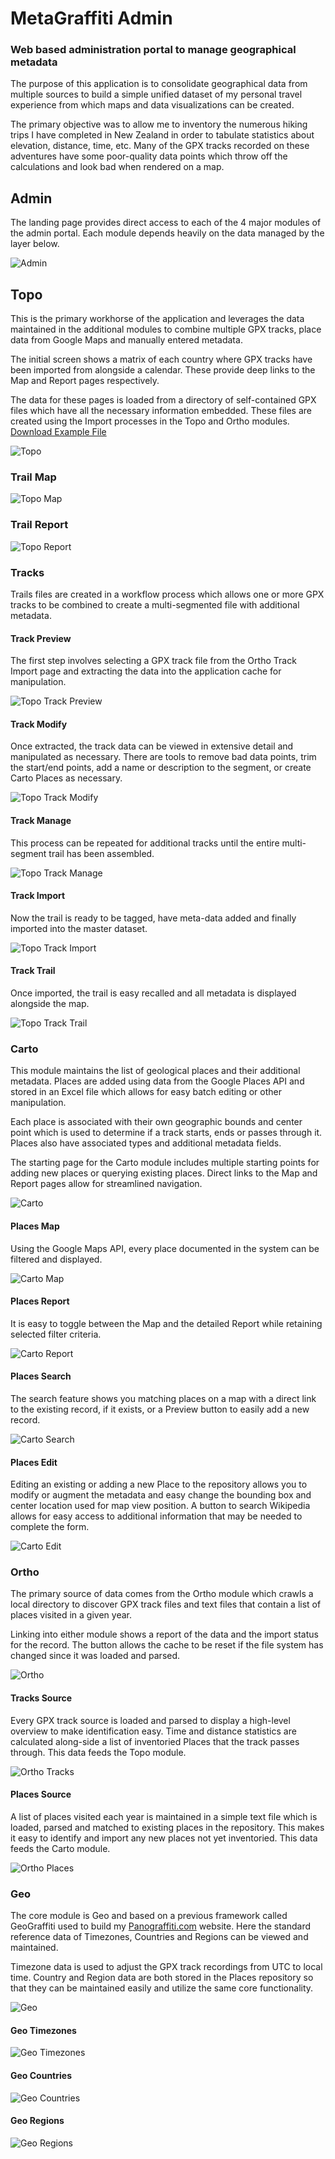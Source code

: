 # MetaGraffiti Admin

### Web based administration portal to manage geographical metadata

The purpose of this application is to consolidate geographical data from multiple sources to build a simple unified dataset of my personal travel experience from which maps and data visualizations can be created.

The primary objective was to allow me to inventory the numerous hiking trips I have completed in New Zealand in order to tabulate statistics about elevation, distance, time, etc.  Many of the GPX tracks recorded on these adventures have some poor-quality data points which throw off the calculations and look bad when rendered on a map.

## Admin

The landing page provides direct access to each of the 4 major modules of the admin portal.  Each module depends heavily on the data managed by the layer below.

![Admin](./Admin.png?raw=true)

## Topo

This is the primary workhorse of the application and leverages the data maintained in the additional modules to combine multiple GPX tracks, place data from Google Maps and manually entered metadata.

The initial screen shows a matrix of each country where GPX tracks have been imported from alongside a calendar.  These provide deep links to the Map and Report pages respectively.  

The data for these pages is loaded from a directory of self-contained GPX files which have all the necessary information embedded.  These files are created using the Import processes in the Topo and Ortho modules.  [Download Example File](./Trail.gpx?raw=true)

![Topo](./Topo.png)

### Trail Map
![Topo Map](./Topo-Map.png)

### Trail Report
![Topo Report](./Topo-Report.png)

### Tracks

Trails files are created in a workflow process which allows one or more GPX tracks to be combined to create a multi-segmented file with additional metadata.

#### Track Preview
The first step involves selecting a GPX track file from the Ortho Track Import page and extracting the data into the application cache for manipulation.

![Topo Track Preview](./Topo-Track-Preview.png)

#### Track Modify
Once extracted, the track data can be viewed in extensive detail and manipulated as necessary.  There are tools to remove bad data points, trim the start/end points, add a name or description to the segment, or create Carto Places as necessary.

![Topo Track Modify](./Topo-Track-Modify.png)

#### Track Manage
This process can be repeated for additional tracks until the entire multi-segment trail has been assembled.

![Topo Track Manage](./Topo-Track-Manage.png)

#### Track Import
Now the trail is ready to be tagged, have meta-data added and finally imported into the master dataset.

![Topo Track Import](./Topo-Track-Import.png)

#### Track Trail
Once imported, the trail is easy recalled and all metadata is displayed alongside the map.

![Topo Track Trail](./Topo-Track-Trail.png)

### Carto

This module maintains the list of geological places and their additional metadata.  Places are added using data from the Google Places API and stored in an Excel file which allows for easy batch editing or other manipulation.

Each place is associated with their own geographic bounds and center point which is used to determine if a track starts, ends or passes through it.  Places also have associated types and additional metadata fields.

The starting page for the Carto module includes multiple starting points for adding new places or querying existing places.  Direct links to the Map and Report pages allow for streamlined navigation.

![Carto](./Carto.png)

#### Places Map

Using the Google Maps API, every place documented in the system can be filtered and displayed.

![Carto Map](./Carto-Map.png)

#### Places Report

It is easy to toggle between the Map and the detailed Report while retaining selected filter criteria.

![Carto Report](./Carto-Report.png)

#### Places Search

The search feature shows you matching places on a map with a direct link to the existing record, if it exists, or a Preview button to easily add a new record.

![Carto Search](./Carto-Search.png)

#### Places Edit

Editing an existing or adding a new Place to the repository allows you to modify or augment the metadata and easy change the bounding box and center location used for map view position.  A button to search Wikipedia allows for easy access to additional information that may be needed to complete the form.

![Carto Edit](./Carto-Edit.png)

### Ortho

The primary source of data comes from the Ortho module which crawls a local directory to discover GPX track files and text files that contain a list of places visited in a given year.

Linking into either module shows a report of the data and the import status for the record.  The button allows the cache to be reset if the file system has changed since it was loaded and parsed.

![Ortho](./Ortho.png)

#### Tracks Source

Every GPX track source is loaded and parsed to display a high-level overview to make identification easy.  Time and distance statistics are calculated along-side a list of inventoried Places that the track passes through.  This data feeds the Topo module.

![Ortho Tracks](./Ortho-Tracks.png)

#### Places Source

A list of places visited each year is maintained in a simple text file which is loaded, parsed and matched to existing places in the repository.  This makes it easy to identify and import any new places not yet inventoried. This data feeds the Carto module.

![Ortho Places](./Ortho-Places.png)

### Geo

The core module is Geo and based on a previous framework called GeoGraffiti used to build my [Panograffiti.com](https://panograffiti.com) website.  Here the standard reference data of Timezones, Countries and Regions can be viewed and maintained.

Timezone data is used to adjust the GPX track recordings from UTC to local time.  Country and Region data are both stored in the Places repository so that they can be maintained easily and utilize the same core functionality.

![Geo](./Geo.png)

#### Geo Timezones

![Geo Timezones](./Geo-Timezones.png)

#### Geo Countries

![Geo Countries](./Geo-Countries.png)

#### Geo Regions
![Geo Regions](./Geo-Regions.png)

